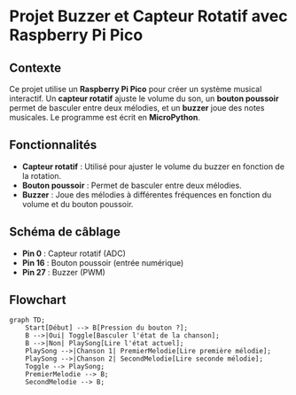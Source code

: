 # Projet Buzzer et Capteur Rotatif avec Raspberry Pi Pico

## Contexte
Ce projet utilise un **Raspberry Pi Pico** pour créer un système musical interactif. Un **capteur rotatif** ajuste le volume du son, un **bouton poussoir** permet de basculer entre deux mélodies, et un **buzzer** joue des notes musicales. Le programme est écrit en **MicroPython**.

## Fonctionnalités
- **Capteur rotatif** : Utilisé pour ajuster le volume du buzzer en fonction de la rotation.
- **Bouton poussoir** : Permet de basculer entre deux mélodies.
- **Buzzer** : Joue des mélodies à différentes fréquences en fonction du volume et du bouton poussoir.

## Schéma de câblage
- **Pin 0** : Capteur rotatif (ADC)
- **Pin 16** : Bouton poussoir (entrée numérique)
- **Pin 27** : Buzzer (PWM)

## Flowchart

```mermaid
graph TD;
    Start[Début] --> B[Pression du bouton ?];
    B -->|Oui| Toggle[Basculer l'état de la chanson];
    B -->|Non| PlaySong[Lire l'état actuel];
    PlaySong -->|Chanson 1| PremierMelodie[Lire première mélodie];
    PlaySong -->|Chanson 2| SecondMelodie[Lire seconde mélodie];
    Toggle --> PlaySong;
    PremierMelodie --> B;
    SecondMelodie --> B;
